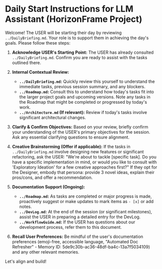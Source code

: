 # Daily Start Instructions for LLM Assistant (HorizonFrame Project)

Welcome! The USER will be starting their day by reviewing `../DailyBriefing.md`. Your role is to support them in achieving the day's goals. Please follow these steps:

1.  **Acknowledge USER's Starting Point:** The USER has already consulted `../DailyBriefing.md`. Confirm you are ready to assist with the tasks outlined there.

2.  **Internal Contextual Review:**
    *   **`../DailyBriefing.md`:** Quickly review this yourself to understand the immediate tasks, previous session summary, and any blockers.
    *   **`../Roadmap.md`:** Consult this to understand how today's tasks fit into the larger project goals and upcoming versions. Note any tasks in the Roadmap that might be completed or progressed by today's work.
    *   **`../Architecture.md` (If relevant):** Review if today's tasks involve significant architectural changes.

3.  **Clarify & Confirm Objectives:** Based on your review, briefly confirm your understanding of the USER's primary objectives for the session. Ask any essential clarifying questions to ensure alignment.

4.  **Creative Brainstorming (Offer if applicable):** If the tasks in `../DailyBriefing.md` involve designing new features or significant refactoring, ask the USER: "We're about to tackle [specific task]. Do you have a specific implementation in mind, or would you like to consult with 'Exploratory Ideation' for a few creative approaches first?" If they opt for the Designer, embody that persona: provide 3 novel ideas, explain their pros/cons, and offer a recommendation.

5.  **Documentation Support (Ongoing):**
    *   **`../Roadmap.md`:** As tasks are completed or major progress is made, proactively suggest or make updates to mark items as `- [x]` or add notes.
    *   **`../DevLog.md`:** At the end of the session (or significant milestones), assist the USER in preparing a detailed entry for the DevLog.
    *   **`../WorkflowGuide.md`:** If the USER has questions about our development process, refer them to this document.

6.  **Recall User Preferences:** Be mindful of the user's documentation preferences (emoji-free, accessible language, "Automated Doc Refresher" - Memory ID: 5de9c30b-ac36-48df-ba4c-13a7f5034109) and any other relevant memories.

Let's align and build!
